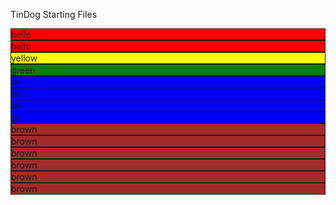TinDog Starting Files
<div class ="row">
    <div class="col" style="background-color:red; border: 1px solid;">
        hello
    </div>
     <div class="col" style="background-color:red; border: 1px solid;">
        hello
    </div>
</div>
<div class="row">
    <div class="col-6" style="background-color:yellow; border: 1px solid;">
        yellow
    </div>
    <div class="col-6" style="background-color:green; border: 1px solid;">
       green
    </div>
</div>

<div class="row">
    <div class="col-lg-3 col-md-4 col-sm-6"style="background-color:blue; border: 1px solid;">
    lol
    </div>
      <div class="col-lg-3 col-md-4 col-sm-6"style="background-color:blue; border: 1px solid;">
    lol
    </div>
    <div class="col-lg-3 col-md-4 col-sm-6"style="background-color:blue; border: 1px solid;">
    lol
    </div>
      <div class="col-lg-3 col-md-4 col-sm-6"style="background-color:blue; border: 1px solid;">
    lol
    </div>
</div>

<div class="row">
    <div class="col-lg-2 col-md-4 col-sm-12" style="background-color:brown; border: 1px solid;">
        brown
    </div>
    <div class="col-lg-2 col-md-4 col-sm-12" style="background-color:brown; border: 1px solid;">
        brown
    </div>
    <div class="col-lg-2 col-md-4 col-sm-12" style="background-color:brown; border: 1px solid;">
        brown
    </div>
    <div class="col-lg-2 col-md-4 col-sm-12" style="background-color:brown; border: 1px solid;">
        brown
    </div>
    <div class="col-lg-2 col-md-4 col-sm-12" style="background-color:brown; border: 1px solid;">
        brown
    </div>
    <div class="col-lg-2 col-md-4 col-sm-12" style="background-color:brown; border: 1px solid;">
        brown
    </div>
    
</div>
